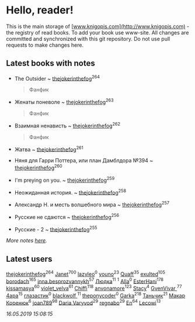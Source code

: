 # Hello, reader!
This is the main storage of [www.knigopis.com](http://www.knigopis.com) - the registry of read books.
To add your book use www-site. All changes are committed and synchronized with this git repository.
Do not use pull requests to make changes here.


## Latest books with notes
* The Outsider ~ [thejokerinthefog](users/317/317244423-vkontakte)<sup>264</sup>
    > Фанфик

* Женаты поневоле ~ [thejokerinthefog](users/317/317244423-vkontakte)<sup>263</sup>
    > Фанфик

* Взаимная ненависть ~ [thejokerinthefog](users/317/317244423-vkontakte)<sup>262</sup>
    > Фанфик

* Жатва ~ [thejokerinthefog](users/317/317244423-vkontakte)<sup>261</sup>

* Няня для Гарри Поттера, или план Дамблдора №394 ~ [thejokerinthefog](users/317/317244423-vkontakte)<sup>260</sup>

* I'm preying on you. ~ [thejokerinthefog](users/317/317244423-vkontakte)<sup>259</sup>

* Неожиданная история. ~ [thejokerinthefog](users/317/317244423-vkontakte)<sup>258</sup>

* Александр Н. и месть волшебного мира ~ [thejokerinthefog](users/317/317244423-vkontakte)<sup>257</sup>

* Русские не сдаются ~ [thejokerinthefog](users/317/317244423-vkontakte)<sup>256</sup>

* Русские - 2 ~ [thejokerinthefog](users/317/317244423-vkontakte)<sup>255</sup>


_More notes [here](latest_books_with_notes.md)._


## Latest users
[thejokerinthefog](users/317/317244423-vkontakte)<sup>264</sup> 
[Janet](users/108/108113656204404967440-google)<sup>700</sup> 
[lazyleo](users/116/116845519572391639637-google)<sup>0</sup> 
[youno](users/302/302928912-vkontakte)<sup>23</sup> 
[Quaff](users/122/12267158-vkontakte)<sup>35</sup> 
[exulted](users/100/100599204551896265722-google)<sup>105</sup> 
[borodach](users/157/15706320-vkontakte)<sup>165</sup> 
[inna.besprozvannykh](users/733/73323849-yandex)<sup>57</sup> 
[Людка](users/111/111038749-vkontakte)<sup>11</sup> 
[](users/114/114792281744850455512-google)<sup>1</sup> 
[Alla](users/103/103352250712959229257-google)<sup>0</sup> 
[EsterHani](users/305/30558181-vkontakte)<sup>178</sup> 
[kissamasya](users/684/68439978-vkontakte)<sup>60</sup> 
[violet_velva](users/116/116961712580551399099-google)<sup>61</sup> 
[Chiffi](users/105/105831994080785626680-google)<sup>118</sup> 
[anvonamore](users/595/5957175-vkontakte)<sup>123</sup> 
[Stacy](users/309/30902475-vkontakte)<sup>4</sup> 
[GvenVivar ](users/158/158266434925901-facebook)<sup>77</sup> 
[4apa](users/117/117392596378069249667-google)<sup>15</sup> 
[глазастик](users/115/115257673890455357280-google)<sup>0</sup> 
[blackwolf ](users/236/236639644-vkontakte)<sup>11</sup> 
[theponycoder](users/195/195144442-vkontakte)<sup>0</sup> 
[Garka](users/115/115753719718250012620-google)<sup>218</sup> 
[Таньчик](users/209/2096581563762610-facebook)<sup>21</sup> 
[Макар Коренюк](users/126/126368737-vkontakte)<sup>6</sup> 
[joan789](users/240/2401650-vkontakte)<sup>98</sup> 
[Daria Varyvod](users/829/829893410524253-facebook)<sup>29</sup> 
[regnabo](users/870/870059322-yandex)<sup>29</sup> 
[En](users/333/333646551-vkontakte)<sup>64</sup> 
[Lecowi](users/521/521873425-vkontakte)<sup>13</sup> 


_16.05.2019 15:08:15_
